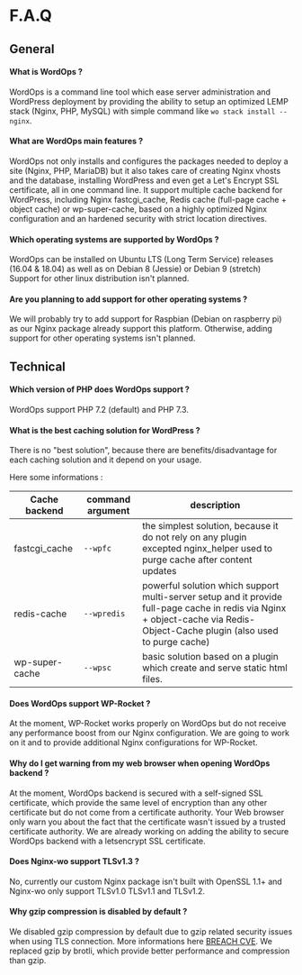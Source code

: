 # F.A.Q

## General

#### What is WordOps ?

WordOps is a command line tool which ease server administration and WordPress deployment by providing the ability to setup an optimized LEMP stack (Nginx, PHP, MySQL) with simple command like `wo stack install --nginx`.

#### What are WordOps main features ?

WordOps not only installs and configures the packages needed to deploy a site (Nginx, PHP, MariaDB) but it also takes care of creating Nginx vhosts and the database, installing WordPress and even get a Let's Encrypt SSL certificate, all in one command line. It support multiple cache backend for WordPress, including Nginx fastcgi_cache, Redis cache (full-page cache + object cache) or wp-super-cache, based on a highly optimized Nginx configuration and an hardened security with strict location directives.

#### Which operating systems are supported by WordOps ?

WordOps can be installed on Ubuntu LTS (Long Term Service) releases (16.04 & 18.04) as well as on Debian 8 (Jessie) or Debian 9 (stretch) Support for other linux distribution isn't planned.

#### Are you planning to add support for other operating systems ?

We will probably try to add support for Raspbian (Debian on raspberry pi) as our Nginx package already support this platform. Otherwise, adding support for other operating systems isn't planned.

## Technical

#### Which version of PHP does WordOps support ?

WordOps support PHP 7.2 (default) and PHP 7.3.

#### What is the best caching solution for WordPress ?

There is no "best solution", because there are benefits/disadvantage for each caching solution and it depend on your usage.

Here some informations :

Cache backend  | command argument | description
-------------- | ---------------- | ----------------------------------------------------------------------------------------------------------------------------------------------------------------------------
fastcgi_cache  | `--wpfc`         | the simplest solution, because it do not rely on any plugin excepted nginx_helper used to purge cache after content updates                                                  |
redis-cache    | `--wpredis`      | powerful solution which support multi-server setup and it provide full-page cache in redis via Nginx + object-cache via Redis-Object-Cache plugin (also used to purge cache)
wp-super-cache | `--wpsc`         | basic solution based on a plugin which create and serve static html files.                                                                                                   |

#### Does WordOps support WP-Rocket ?

At the moment, WP-Rocket works properly on WordOps but do not receive any performance boost from our Nginx configuration. We are going to work on it and to provide additional Nginx configurations for WP-Rocket.

#### Why do I get warning from my web browser when opening WordOps backend ?

At the moment, WordOps backend is secured with a self-signed SSL certificate, which provide the same level of encryption than any other certificate but do not come from a certificate authority. Your Web browser only warn you about the fact that the certificate wasn't issued by a trusted certificate authority. We are already working on adding the ability to secure WordOps backend with a letsencrypt SSL certificate.

#### Does Nginx-wo support TLSv1.3 ?

No, currently our custom Nginx package isn't built with OpenSSL 1.1+ and Nginx-wo only support TLSv1.0 TLSv1.1 and TLSv1.2.

#### Why gzip compression is disabled by default ?

We disabled gzip compression by default due to gzip related security issues when using TLS connection. More informations here [BREACH CVE](https://en.wikipedia.org/wiki/BREACH). We replaced gzip by brotli, which provide better performance and compression than gzip.
